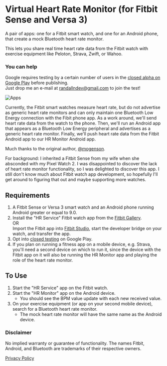 # Virtual Heart Rate Monitor (for Fitbit Sense and Versa 3)

A pair of apps: one for a Fitbit smart watch, and one for an Android phone, that create a mock Bluetooth heart rate monitor.

This lets you share real time heart rate data from the Fitbit watch with exercise equipment like Peloton, Strava, Zwift, or Wahoo.

### You can help
Google requires testing by a certain number of users in the [closed alpha on Google Play](https://play.google.com/apps/testing/org.noblecow.hrservice) before publishing.<br>
Just drop me an e-mail at [randallndev@gmail.com](mailto:randallndev@gmail.com) to join the test!

![Apps](./apps.jpg)

Currently, the Fitbit smart watches measure heart rate, but do not advertise as generic heart rate monitors and can only maintain one Bluetooth Low Energy connection with the Fibit phone app. As a work around, we'll send heart rate data from the watch to the phone. Then, we'll run an Android app that appears as a Bluetooth Low Energy peripheral and advertises as a generic heart rate monitor. Finally, we'll push heart rate data from the Fitbit Android app to our HR Monitor Android app.

Much thanks to the original author, [@mogenson](https://github.com/mogenson/fitbit-heart-rate-service).

For background: I inherited a Fitbit Sense from my wife when she absconded with my Pixel Watch 2.  I was disappointed to discover the lack of heart rate monitor functionality, so I was delighted to discover this app.
I still don't know much about Fitbit watch app development, so hopefully I'll get around to figuring that out and maybe supporting more watches.

## Requirements

1. A Fitbit Sense or Versa 3 smart watch and an Android phone running Android greater or equal to 9.0.
2. Install the "HR Service" Fitbit watch app from the [Fitbit Gallery](https://gallery.fitbit.com/details/6503a799-37f7-43bf-8775-23f1742e2a4e).  
   OR  
   Import the Fitbit app into [Fitbit Studio](https://studio.fitbit.com), start the developer bridge on your watch, and transfer the app.
3. Opt into [closed testing](#you-can-help) on Google Play.
4. If you plan on running a fitness app on a mobile device, e.g. Strava, you'll need a second device 
on which to run it, since the device with the Fitbit app on it will also be running the HR Monitor app and 
playing the role of the heart rate monitor.

## To Use

1. Start the "HR Service" app on the Fitbit watch.
2. Start the "HR Monitor" app on the Android device.
   - You should see the BPM value update with each new received value.
3. On your exercise equipment (or app on your second mobile device), search for a Bluetooth heart rate monitor.  
   - The mock heart rate monitor will have the same name as the Android device.

### Disclaimer

No implied warranty or guarantee of functionality. The names Fitbit, Android, and Bluetooth are trademarks of their respective owners.

[Privacy Policy](privacy-android.md)
